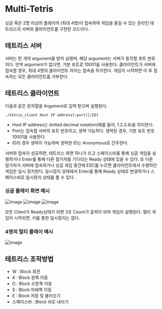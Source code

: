 # Multi-Tetris
싱글 혹은 2명 이상의 플레이어 (최대 4명)이 접속하여 게임을 즐길 수 있는 온라인 테트리스의 서버와 클라이언트를 구현한 코드이다.

## 테트리스 서버
서버는 한 개의 argument를 받아 실행며, 해당 argument는 서버가 동작할 포트 번호이다. 만약 argument가 없다면, 기본 포트로 10001을 사용한다. 클라이언트가 서버에 접속할 경우, 최대 4명의 클라이언트 까지는 접속을 허가한다. 게임이 시작하면 이 후 접속하는 모든 클라이언트를 거부한다.

## 테트리스 클라이언트
다음과 같은 문자열을 Argument로 입력 받으며 실행된다. 

```console
./tetris_client Host IP address[:port][/ID]
```

* Host IP address는 dotted decimal notation(예를 들어, 1.2.3.4)을 의미한다. 
* Port는 접속할 서버의 포트 번호이고, 생략 가능하다. 생략된 경우, 기본 포트 번호 10001을 사용한다.  
* ID의 경우 생략이 가능하며 생략한 ID는 Anonymous로 간주한다.

서버와 접속이 성공하면, 테트리스 화면 하나가 뜨고 스페이스바를 통해 싱글 게임을 실행하거나 Enter를 통해 다른 참가자를 기다리는 Ready 상태에 있을 수 있다. 또 다른 참가자가 서버에 접속하거나 싱글 게임 중간에 ESC를 누르면 클라이언트에서 수행하던 게임은 일시 정지한다. 일시정지 상태에서 Enter를 통해 Ready 상태로 변경하거나 스페이스바로 일시정지 상태를 풀 수 있다.

### 싱글 플레이 화면 예시
![image](https://user-images.githubusercontent.com/62214506/78421380-089c8680-7692-11ea-854a-1c722650fc35.png)
![image](https://user-images.githubusercontent.com/62214506/78421382-0d613a80-7692-11ea-9b16-4cb81408faae.png)
![image](https://user-images.githubusercontent.com/62214506/78421383-0e926780-7692-11ea-8d7b-983efcbfbbf2.png)

모든 Client가 Ready상태가 되면 3초 Count가 출력이 되며 게임이 실행된다. 멀티 게임이 시작되면, 키를 통한 일시정지는 없다. 

### 4명의 멀티 플레이 예시
![image](https://user-images.githubusercontent.com/62214506/78421386-0f2afe00-7692-11ea-88d2-66047ccb7f93.png)

## 테트리스 조작방법
* W : Block 회전 
* A : Block 왼쪽 이동 
* D : Block 오른쪽 이동 
* S : Block 아래쪽 이동 
* E : Block 저장 및 불러오기
* 스페이스바 : Block 바로 내리기
